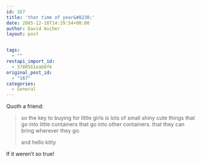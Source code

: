 ```yaml
---
id: 167
title: 'that time of year&#8230;'
date: 2005-12-16T14:29:54+00:00
author: David Ascher
layout: post


tags:
  - ""
restapi_import_id:
  - 5780561eab8f6
original_post_id:
  - "167"
categories:
  - General
---
```

Quoth a friend:

> so the key to buying for little girls is lots of small shiny cute things that go into little containers that go into other containers. that they can bring wherever they go.
> 
> and hello kitty 

If it weren&#8217;t so true!